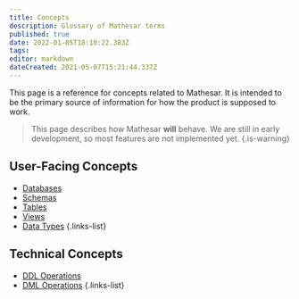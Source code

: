 ```yaml
---
title: Concepts
description: Glossary of Mathesar terms
published: true
date: 2022-01-05T18:10:22.383Z
tags: 
editor: markdown
dateCreated: 2021-05-07T15:21:44.337Z
---
```


This page is a reference for concepts related to Mathesar. It is intended to be the primary source of information for how the product is supposed to work.

> This page describes how Mathesar **will** behave. We are still in early development, so most features are not implemented yet.
{.is-warning}

## User-Facing Concepts
- [Databases](/product/concepts/databases)
- [Schemas](/product/concepts/schemas)
- [Tables](/product/concepts/tables)
- [Views](/product/concepts/views)
- [Data Types](/product/concepts/data-types)
{.links-list}


## Technical Concepts

- [DDL Operations](/engineering/architecture/ddl)
- [DML Operations](/engineering/architecture/dml)
{.links-list}
